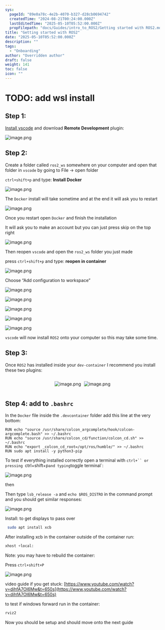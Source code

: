 ```yaml
---
sys:
  pageId: "89e0a78c-4e2b-4070-b327-d28cb0694742"
  createdTime: "2024-08-21T00:24:00.000Z"
  lastEditedTime: "2025-05-10T05:52:00.000Z"
  propFilepath: "docs/Guides/intro_to_ROS2/Getting started with ROS2.md"
title: "Getting started with ROS2"
date: "2025-05-10T05:52:00.000Z"
description: ""
tags:
  - "Onboarding"
author: "Overridden author"
draft: false
weight: 141
toc: false
icon: ""
---
```


# TODO: add wsl install

## Step 1:

[Install vscode](https://code.visualstudio.com/download) and download **Remote Development** plugin:

![image.png](https://prod-files-secure.s3.us-west-2.amazonaws.com/d518164a-d88e-44d1-a4ee-3adb3bd8bce0/efb52993-1881-4a40-b95e-6f020334f022/image.png?X-Amz-Algorithm=AWS4-HMAC-SHA256&X-Amz-Content-Sha256=UNSIGNED-PAYLOAD&X-Amz-Credential=ASIAZI2LB4667TPEVLFF%2F20250523%2Fus-west-2%2Fs3%2Faws4_request&X-Amz-Date=20250523T081221Z&X-Amz-Expires=3600&X-Amz-Security-Token=IQoJb3JpZ2luX2VjECsaCXVzLXdlc3QtMiJHMEUCIBE%2BrC1gozxZknwSmxTOSZpId9H0JzBcePSsXEiRQ5EDAiEAjmuDadAGIP7x4j%2BvQ1qBFdz97k4Z7zlR9bqqjbblvfsqiAQI5P%2F%2F%2F%2F%2F%2F%2F%2F%2F%2FARAAGgw2Mzc0MjMxODM4MDUiDFCsf6j5Uz0EwaQtYCrcAw971zXrSL29DCTADCKCnzteFVQRFg9nHGjJJZdjqa0Vg8T%2B4C3w5q1xnkibncTxO%2BuigkuuQQrwhoEDuC2wJ4k6QvkQEAccKp2r3alHzb9jcHqvf5Ao5M36fxOoKvXyPk%2BxlJR6v9zbzaY%2FmllPTECnEtRqqkAtN4qFabQaC2Pf6tZeQH2PFr4FbCkZ5wAkCe2a0qAu21hMcBzwyRr1nsmTF1UR9e40f0UDYaB6%2BUnzDeGMU0eyI%2B8orrEsDS3iJt1di1GBUKD%2BS6aIFXz7gB%2FivHG8vTfrj9QPfETiMD%2Bq6zXy6drOvf6sawSKvl01Mw3fxj8nH%2BbLTc22%2B2rEzsRUhG9gSIH1ZR7a%2Fi%2BsyK0LlqjiaI65svVP%2F0uLBOCxSyRp829%2BHd7TQ3AJWeKmdPMrxF%2B%2B3UOYMQI1De2CpA8%2Feam7vSkJh3t2MCK2BYxaujVsIvAy2LTHbQTo4LI0m4T4X4SsJNVBL0aBRI8shD4KzXoVs%2BaANiXcm%2FsjHOXDt%2FKAk5fuu%2FHuKsUJ2pTkCkMsy97x9ezar9V8txP%2FfoXt%2BccJQJVX9uZQJ3BfliX9RmBLlT8KDlWZ42eR1ueZa11apw1bBm7wkCnQKwOtNzvjKjtO0A2WrbVpCpQtMOfCv8EGOqUBsqB56TCYLCvr7A4UcOVmiI752%2FxSbsQUxN0AU1%2Bc5FaUe6l40dMXZjKILY4rtvmp15LkDIxc5dHMyT4L7uhNnC8uuy37FCzmTHeap0lk6%2FcCPypovzqXvPlTj5sp2XA3Lek8fGyXnUNEBZ7an%2FdwN4H8Gp5cTpTjvGA%2FO2ignOj6zznU5xW%2FNJqR4CAflxf1964yPLGJLCIrMgCW9YBjwjx3J2kj&X-Amz-Signature=1fe583ec932955f15f058286a3f66ae9b2ea5d51a4d187816a8a9cd83eb8f40d&X-Amz-SignedHeaders=host&x-id=GetObject)

## Step 2:

Create a folder called `ros2_ws` somewhere on your computer and open that folder in `vscode` by going to File → open folder 

`ctrl+shift+p` and type: **Install Docker**

![image.png](https://prod-files-secure.s3.us-west-2.amazonaws.com/d518164a-d88e-44d1-a4ee-3adb3bd8bce0/2269dc0e-1cd5-47ff-bceb-c04ad9b2eab0/image.png?X-Amz-Algorithm=AWS4-HMAC-SHA256&X-Amz-Content-Sha256=UNSIGNED-PAYLOAD&X-Amz-Credential=ASIAZI2LB4667TPEVLFF%2F20250523%2Fus-west-2%2Fs3%2Faws4_request&X-Amz-Date=20250523T081221Z&X-Amz-Expires=3600&X-Amz-Security-Token=IQoJb3JpZ2luX2VjECsaCXVzLXdlc3QtMiJHMEUCIBE%2BrC1gozxZknwSmxTOSZpId9H0JzBcePSsXEiRQ5EDAiEAjmuDadAGIP7x4j%2BvQ1qBFdz97k4Z7zlR9bqqjbblvfsqiAQI5P%2F%2F%2F%2F%2F%2F%2F%2F%2F%2FARAAGgw2Mzc0MjMxODM4MDUiDFCsf6j5Uz0EwaQtYCrcAw971zXrSL29DCTADCKCnzteFVQRFg9nHGjJJZdjqa0Vg8T%2B4C3w5q1xnkibncTxO%2BuigkuuQQrwhoEDuC2wJ4k6QvkQEAccKp2r3alHzb9jcHqvf5Ao5M36fxOoKvXyPk%2BxlJR6v9zbzaY%2FmllPTECnEtRqqkAtN4qFabQaC2Pf6tZeQH2PFr4FbCkZ5wAkCe2a0qAu21hMcBzwyRr1nsmTF1UR9e40f0UDYaB6%2BUnzDeGMU0eyI%2B8orrEsDS3iJt1di1GBUKD%2BS6aIFXz7gB%2FivHG8vTfrj9QPfETiMD%2Bq6zXy6drOvf6sawSKvl01Mw3fxj8nH%2BbLTc22%2B2rEzsRUhG9gSIH1ZR7a%2Fi%2BsyK0LlqjiaI65svVP%2F0uLBOCxSyRp829%2BHd7TQ3AJWeKmdPMrxF%2B%2B3UOYMQI1De2CpA8%2Feam7vSkJh3t2MCK2BYxaujVsIvAy2LTHbQTo4LI0m4T4X4SsJNVBL0aBRI8shD4KzXoVs%2BaANiXcm%2FsjHOXDt%2FKAk5fuu%2FHuKsUJ2pTkCkMsy97x9ezar9V8txP%2FfoXt%2BccJQJVX9uZQJ3BfliX9RmBLlT8KDlWZ42eR1ueZa11apw1bBm7wkCnQKwOtNzvjKjtO0A2WrbVpCpQtMOfCv8EGOqUBsqB56TCYLCvr7A4UcOVmiI752%2FxSbsQUxN0AU1%2Bc5FaUe6l40dMXZjKILY4rtvmp15LkDIxc5dHMyT4L7uhNnC8uuy37FCzmTHeap0lk6%2FcCPypovzqXvPlTj5sp2XA3Lek8fGyXnUNEBZ7an%2FdwN4H8Gp5cTpTjvGA%2FO2ignOj6zznU5xW%2FNJqR4CAflxf1964yPLGJLCIrMgCW9YBjwjx3J2kj&X-Amz-Signature=dd3e0de7cc1d4809bf0ee3fe68a07805d9b6775902e959cd78c6587f98c796e5&X-Amz-SignedHeaders=host&x-id=GetObject)

The `Docker` install will take sometime and at the end it will ask you to restart

![image.png](https://prod-files-secure.s3.us-west-2.amazonaws.com/d518164a-d88e-44d1-a4ee-3adb3bd8bce0/ed233f78-be33-4b1f-b89c-9c346c0e961e/image.png?X-Amz-Algorithm=AWS4-HMAC-SHA256&X-Amz-Content-Sha256=UNSIGNED-PAYLOAD&X-Amz-Credential=ASIAZI2LB4667TPEVLFF%2F20250523%2Fus-west-2%2Fs3%2Faws4_request&X-Amz-Date=20250523T081221Z&X-Amz-Expires=3600&X-Amz-Security-Token=IQoJb3JpZ2luX2VjECsaCXVzLXdlc3QtMiJHMEUCIBE%2BrC1gozxZknwSmxTOSZpId9H0JzBcePSsXEiRQ5EDAiEAjmuDadAGIP7x4j%2BvQ1qBFdz97k4Z7zlR9bqqjbblvfsqiAQI5P%2F%2F%2F%2F%2F%2F%2F%2F%2F%2FARAAGgw2Mzc0MjMxODM4MDUiDFCsf6j5Uz0EwaQtYCrcAw971zXrSL29DCTADCKCnzteFVQRFg9nHGjJJZdjqa0Vg8T%2B4C3w5q1xnkibncTxO%2BuigkuuQQrwhoEDuC2wJ4k6QvkQEAccKp2r3alHzb9jcHqvf5Ao5M36fxOoKvXyPk%2BxlJR6v9zbzaY%2FmllPTECnEtRqqkAtN4qFabQaC2Pf6tZeQH2PFr4FbCkZ5wAkCe2a0qAu21hMcBzwyRr1nsmTF1UR9e40f0UDYaB6%2BUnzDeGMU0eyI%2B8orrEsDS3iJt1di1GBUKD%2BS6aIFXz7gB%2FivHG8vTfrj9QPfETiMD%2Bq6zXy6drOvf6sawSKvl01Mw3fxj8nH%2BbLTc22%2B2rEzsRUhG9gSIH1ZR7a%2Fi%2BsyK0LlqjiaI65svVP%2F0uLBOCxSyRp829%2BHd7TQ3AJWeKmdPMrxF%2B%2B3UOYMQI1De2CpA8%2Feam7vSkJh3t2MCK2BYxaujVsIvAy2LTHbQTo4LI0m4T4X4SsJNVBL0aBRI8shD4KzXoVs%2BaANiXcm%2FsjHOXDt%2FKAk5fuu%2FHuKsUJ2pTkCkMsy97x9ezar9V8txP%2FfoXt%2BccJQJVX9uZQJ3BfliX9RmBLlT8KDlWZ42eR1ueZa11apw1bBm7wkCnQKwOtNzvjKjtO0A2WrbVpCpQtMOfCv8EGOqUBsqB56TCYLCvr7A4UcOVmiI752%2FxSbsQUxN0AU1%2Bc5FaUe6l40dMXZjKILY4rtvmp15LkDIxc5dHMyT4L7uhNnC8uuy37FCzmTHeap0lk6%2FcCPypovzqXvPlTj5sp2XA3Lek8fGyXnUNEBZ7an%2FdwN4H8Gp5cTpTjvGA%2FO2ignOj6zznU5xW%2FNJqR4CAflxf1964yPLGJLCIrMgCW9YBjwjx3J2kj&X-Amz-Signature=9f433b63031111206f83e57fd3583e70e3aa44fadf2bb285694dd24f19aaef65&X-Amz-SignedHeaders=host&x-id=GetObject)

Once you restart open `Docker` and finish the installation

It will ask you to make an account but you can just press skip on the top right

![image.png](https://prod-files-secure.s3.us-west-2.amazonaws.com/d518164a-d88e-44d1-a4ee-3adb3bd8bce0/21010ad9-1659-4fd9-9f59-9932a09b2a3d/image.png?X-Amz-Algorithm=AWS4-HMAC-SHA256&X-Amz-Content-Sha256=UNSIGNED-PAYLOAD&X-Amz-Credential=ASIAZI2LB4667TPEVLFF%2F20250523%2Fus-west-2%2Fs3%2Faws4_request&X-Amz-Date=20250523T081221Z&X-Amz-Expires=3600&X-Amz-Security-Token=IQoJb3JpZ2luX2VjECsaCXVzLXdlc3QtMiJHMEUCIBE%2BrC1gozxZknwSmxTOSZpId9H0JzBcePSsXEiRQ5EDAiEAjmuDadAGIP7x4j%2BvQ1qBFdz97k4Z7zlR9bqqjbblvfsqiAQI5P%2F%2F%2F%2F%2F%2F%2F%2F%2F%2FARAAGgw2Mzc0MjMxODM4MDUiDFCsf6j5Uz0EwaQtYCrcAw971zXrSL29DCTADCKCnzteFVQRFg9nHGjJJZdjqa0Vg8T%2B4C3w5q1xnkibncTxO%2BuigkuuQQrwhoEDuC2wJ4k6QvkQEAccKp2r3alHzb9jcHqvf5Ao5M36fxOoKvXyPk%2BxlJR6v9zbzaY%2FmllPTECnEtRqqkAtN4qFabQaC2Pf6tZeQH2PFr4FbCkZ5wAkCe2a0qAu21hMcBzwyRr1nsmTF1UR9e40f0UDYaB6%2BUnzDeGMU0eyI%2B8orrEsDS3iJt1di1GBUKD%2BS6aIFXz7gB%2FivHG8vTfrj9QPfETiMD%2Bq6zXy6drOvf6sawSKvl01Mw3fxj8nH%2BbLTc22%2B2rEzsRUhG9gSIH1ZR7a%2Fi%2BsyK0LlqjiaI65svVP%2F0uLBOCxSyRp829%2BHd7TQ3AJWeKmdPMrxF%2B%2B3UOYMQI1De2CpA8%2Feam7vSkJh3t2MCK2BYxaujVsIvAy2LTHbQTo4LI0m4T4X4SsJNVBL0aBRI8shD4KzXoVs%2BaANiXcm%2FsjHOXDt%2FKAk5fuu%2FHuKsUJ2pTkCkMsy97x9ezar9V8txP%2FfoXt%2BccJQJVX9uZQJ3BfliX9RmBLlT8KDlWZ42eR1ueZa11apw1bBm7wkCnQKwOtNzvjKjtO0A2WrbVpCpQtMOfCv8EGOqUBsqB56TCYLCvr7A4UcOVmiI752%2FxSbsQUxN0AU1%2Bc5FaUe6l40dMXZjKILY4rtvmp15LkDIxc5dHMyT4L7uhNnC8uuy37FCzmTHeap0lk6%2FcCPypovzqXvPlTj5sp2XA3Lek8fGyXnUNEBZ7an%2FdwN4H8Gp5cTpTjvGA%2FO2ignOj6zznU5xW%2FNJqR4CAflxf1964yPLGJLCIrMgCW9YBjwjx3J2kj&X-Amz-Signature=cbf493efa515d2f6d924d833ec003e9dcdb970836c5d8c3d2363cb4ad453fea9&X-Amz-SignedHeaders=host&x-id=GetObject)

Then reopen `vscode` and open the `ros2_ws` folder you just made

press `ctrl+shift+p` and type: **reopen in container**

![image.png](https://prod-files-secure.s3.us-west-2.amazonaws.com/d518164a-d88e-44d1-a4ee-3adb3bd8bce0/4e93b8c2-41ad-488c-8095-c74205196118/image.png?X-Amz-Algorithm=AWS4-HMAC-SHA256&X-Amz-Content-Sha256=UNSIGNED-PAYLOAD&X-Amz-Credential=ASIAZI2LB4667TPEVLFF%2F20250523%2Fus-west-2%2Fs3%2Faws4_request&X-Amz-Date=20250523T081221Z&X-Amz-Expires=3600&X-Amz-Security-Token=IQoJb3JpZ2luX2VjECsaCXVzLXdlc3QtMiJHMEUCIBE%2BrC1gozxZknwSmxTOSZpId9H0JzBcePSsXEiRQ5EDAiEAjmuDadAGIP7x4j%2BvQ1qBFdz97k4Z7zlR9bqqjbblvfsqiAQI5P%2F%2F%2F%2F%2F%2F%2F%2F%2F%2FARAAGgw2Mzc0MjMxODM4MDUiDFCsf6j5Uz0EwaQtYCrcAw971zXrSL29DCTADCKCnzteFVQRFg9nHGjJJZdjqa0Vg8T%2B4C3w5q1xnkibncTxO%2BuigkuuQQrwhoEDuC2wJ4k6QvkQEAccKp2r3alHzb9jcHqvf5Ao5M36fxOoKvXyPk%2BxlJR6v9zbzaY%2FmllPTECnEtRqqkAtN4qFabQaC2Pf6tZeQH2PFr4FbCkZ5wAkCe2a0qAu21hMcBzwyRr1nsmTF1UR9e40f0UDYaB6%2BUnzDeGMU0eyI%2B8orrEsDS3iJt1di1GBUKD%2BS6aIFXz7gB%2FivHG8vTfrj9QPfETiMD%2Bq6zXy6drOvf6sawSKvl01Mw3fxj8nH%2BbLTc22%2B2rEzsRUhG9gSIH1ZR7a%2Fi%2BsyK0LlqjiaI65svVP%2F0uLBOCxSyRp829%2BHd7TQ3AJWeKmdPMrxF%2B%2B3UOYMQI1De2CpA8%2Feam7vSkJh3t2MCK2BYxaujVsIvAy2LTHbQTo4LI0m4T4X4SsJNVBL0aBRI8shD4KzXoVs%2BaANiXcm%2FsjHOXDt%2FKAk5fuu%2FHuKsUJ2pTkCkMsy97x9ezar9V8txP%2FfoXt%2BccJQJVX9uZQJ3BfliX9RmBLlT8KDlWZ42eR1ueZa11apw1bBm7wkCnQKwOtNzvjKjtO0A2WrbVpCpQtMOfCv8EGOqUBsqB56TCYLCvr7A4UcOVmiI752%2FxSbsQUxN0AU1%2Bc5FaUe6l40dMXZjKILY4rtvmp15LkDIxc5dHMyT4L7uhNnC8uuy37FCzmTHeap0lk6%2FcCPypovzqXvPlTj5sp2XA3Lek8fGyXnUNEBZ7an%2FdwN4H8Gp5cTpTjvGA%2FO2ignOj6zznU5xW%2FNJqR4CAflxf1964yPLGJLCIrMgCW9YBjwjx3J2kj&X-Amz-Signature=b9994567b2bf139faafc7546b665a8e4c26ce9aa0849704d1441696a184af222&X-Amz-SignedHeaders=host&x-id=GetObject)

Choose “Add configuration to workspace”

![image.png](https://prod-files-secure.s3.us-west-2.amazonaws.com/d518164a-d88e-44d1-a4ee-3adb3bd8bce0/9560b282-5060-4989-ba37-97e7b2c22476/image.png?X-Amz-Algorithm=AWS4-HMAC-SHA256&X-Amz-Content-Sha256=UNSIGNED-PAYLOAD&X-Amz-Credential=ASIAZI2LB4667TPEVLFF%2F20250523%2Fus-west-2%2Fs3%2Faws4_request&X-Amz-Date=20250523T081221Z&X-Amz-Expires=3600&X-Amz-Security-Token=IQoJb3JpZ2luX2VjECsaCXVzLXdlc3QtMiJHMEUCIBE%2BrC1gozxZknwSmxTOSZpId9H0JzBcePSsXEiRQ5EDAiEAjmuDadAGIP7x4j%2BvQ1qBFdz97k4Z7zlR9bqqjbblvfsqiAQI5P%2F%2F%2F%2F%2F%2F%2F%2F%2F%2FARAAGgw2Mzc0MjMxODM4MDUiDFCsf6j5Uz0EwaQtYCrcAw971zXrSL29DCTADCKCnzteFVQRFg9nHGjJJZdjqa0Vg8T%2B4C3w5q1xnkibncTxO%2BuigkuuQQrwhoEDuC2wJ4k6QvkQEAccKp2r3alHzb9jcHqvf5Ao5M36fxOoKvXyPk%2BxlJR6v9zbzaY%2FmllPTECnEtRqqkAtN4qFabQaC2Pf6tZeQH2PFr4FbCkZ5wAkCe2a0qAu21hMcBzwyRr1nsmTF1UR9e40f0UDYaB6%2BUnzDeGMU0eyI%2B8orrEsDS3iJt1di1GBUKD%2BS6aIFXz7gB%2FivHG8vTfrj9QPfETiMD%2Bq6zXy6drOvf6sawSKvl01Mw3fxj8nH%2BbLTc22%2B2rEzsRUhG9gSIH1ZR7a%2Fi%2BsyK0LlqjiaI65svVP%2F0uLBOCxSyRp829%2BHd7TQ3AJWeKmdPMrxF%2B%2B3UOYMQI1De2CpA8%2Feam7vSkJh3t2MCK2BYxaujVsIvAy2LTHbQTo4LI0m4T4X4SsJNVBL0aBRI8shD4KzXoVs%2BaANiXcm%2FsjHOXDt%2FKAk5fuu%2FHuKsUJ2pTkCkMsy97x9ezar9V8txP%2FfoXt%2BccJQJVX9uZQJ3BfliX9RmBLlT8KDlWZ42eR1ueZa11apw1bBm7wkCnQKwOtNzvjKjtO0A2WrbVpCpQtMOfCv8EGOqUBsqB56TCYLCvr7A4UcOVmiI752%2FxSbsQUxN0AU1%2Bc5FaUe6l40dMXZjKILY4rtvmp15LkDIxc5dHMyT4L7uhNnC8uuy37FCzmTHeap0lk6%2FcCPypovzqXvPlTj5sp2XA3Lek8fGyXnUNEBZ7an%2FdwN4H8Gp5cTpTjvGA%2FO2ignOj6zznU5xW%2FNJqR4CAflxf1964yPLGJLCIrMgCW9YBjwjx3J2kj&X-Amz-Signature=aacb42b7174eeee9875dba39da1ee62831dfdda6c829f5ead58bee80a762c08f&X-Amz-SignedHeaders=host&x-id=GetObject)

![image.png](https://prod-files-secure.s3.us-west-2.amazonaws.com/d518164a-d88e-44d1-a4ee-3adb3bd8bce0/2ee63f81-886b-48e8-a553-dc6e5eac99e4/image.png?X-Amz-Algorithm=AWS4-HMAC-SHA256&X-Amz-Content-Sha256=UNSIGNED-PAYLOAD&X-Amz-Credential=ASIAZI2LB4667TPEVLFF%2F20250523%2Fus-west-2%2Fs3%2Faws4_request&X-Amz-Date=20250523T081221Z&X-Amz-Expires=3600&X-Amz-Security-Token=IQoJb3JpZ2luX2VjECsaCXVzLXdlc3QtMiJHMEUCIBE%2BrC1gozxZknwSmxTOSZpId9H0JzBcePSsXEiRQ5EDAiEAjmuDadAGIP7x4j%2BvQ1qBFdz97k4Z7zlR9bqqjbblvfsqiAQI5P%2F%2F%2F%2F%2F%2F%2F%2F%2F%2FARAAGgw2Mzc0MjMxODM4MDUiDFCsf6j5Uz0EwaQtYCrcAw971zXrSL29DCTADCKCnzteFVQRFg9nHGjJJZdjqa0Vg8T%2B4C3w5q1xnkibncTxO%2BuigkuuQQrwhoEDuC2wJ4k6QvkQEAccKp2r3alHzb9jcHqvf5Ao5M36fxOoKvXyPk%2BxlJR6v9zbzaY%2FmllPTECnEtRqqkAtN4qFabQaC2Pf6tZeQH2PFr4FbCkZ5wAkCe2a0qAu21hMcBzwyRr1nsmTF1UR9e40f0UDYaB6%2BUnzDeGMU0eyI%2B8orrEsDS3iJt1di1GBUKD%2BS6aIFXz7gB%2FivHG8vTfrj9QPfETiMD%2Bq6zXy6drOvf6sawSKvl01Mw3fxj8nH%2BbLTc22%2B2rEzsRUhG9gSIH1ZR7a%2Fi%2BsyK0LlqjiaI65svVP%2F0uLBOCxSyRp829%2BHd7TQ3AJWeKmdPMrxF%2B%2B3UOYMQI1De2CpA8%2Feam7vSkJh3t2MCK2BYxaujVsIvAy2LTHbQTo4LI0m4T4X4SsJNVBL0aBRI8shD4KzXoVs%2BaANiXcm%2FsjHOXDt%2FKAk5fuu%2FHuKsUJ2pTkCkMsy97x9ezar9V8txP%2FfoXt%2BccJQJVX9uZQJ3BfliX9RmBLlT8KDlWZ42eR1ueZa11apw1bBm7wkCnQKwOtNzvjKjtO0A2WrbVpCpQtMOfCv8EGOqUBsqB56TCYLCvr7A4UcOVmiI752%2FxSbsQUxN0AU1%2Bc5FaUe6l40dMXZjKILY4rtvmp15LkDIxc5dHMyT4L7uhNnC8uuy37FCzmTHeap0lk6%2FcCPypovzqXvPlTj5sp2XA3Lek8fGyXnUNEBZ7an%2FdwN4H8Gp5cTpTjvGA%2FO2ignOj6zznU5xW%2FNJqR4CAflxf1964yPLGJLCIrMgCW9YBjwjx3J2kj&X-Amz-Signature=b0de39d4337c9fae65d1b0739283439f7605781075c5a029561c6eb2fa12848f&X-Amz-SignedHeaders=host&x-id=GetObject)

![image.png](https://prod-files-secure.s3.us-west-2.amazonaws.com/d518164a-d88e-44d1-a4ee-3adb3bd8bce0/ae1580b2-b048-407e-aed9-b584224a7a04/image.png?X-Amz-Algorithm=AWS4-HMAC-SHA256&X-Amz-Content-Sha256=UNSIGNED-PAYLOAD&X-Amz-Credential=ASIAZI2LB4667TPEVLFF%2F20250523%2Fus-west-2%2Fs3%2Faws4_request&X-Amz-Date=20250523T081221Z&X-Amz-Expires=3600&X-Amz-Security-Token=IQoJb3JpZ2luX2VjECsaCXVzLXdlc3QtMiJHMEUCIBE%2BrC1gozxZknwSmxTOSZpId9H0JzBcePSsXEiRQ5EDAiEAjmuDadAGIP7x4j%2BvQ1qBFdz97k4Z7zlR9bqqjbblvfsqiAQI5P%2F%2F%2F%2F%2F%2F%2F%2F%2F%2FARAAGgw2Mzc0MjMxODM4MDUiDFCsf6j5Uz0EwaQtYCrcAw971zXrSL29DCTADCKCnzteFVQRFg9nHGjJJZdjqa0Vg8T%2B4C3w5q1xnkibncTxO%2BuigkuuQQrwhoEDuC2wJ4k6QvkQEAccKp2r3alHzb9jcHqvf5Ao5M36fxOoKvXyPk%2BxlJR6v9zbzaY%2FmllPTECnEtRqqkAtN4qFabQaC2Pf6tZeQH2PFr4FbCkZ5wAkCe2a0qAu21hMcBzwyRr1nsmTF1UR9e40f0UDYaB6%2BUnzDeGMU0eyI%2B8orrEsDS3iJt1di1GBUKD%2BS6aIFXz7gB%2FivHG8vTfrj9QPfETiMD%2Bq6zXy6drOvf6sawSKvl01Mw3fxj8nH%2BbLTc22%2B2rEzsRUhG9gSIH1ZR7a%2Fi%2BsyK0LlqjiaI65svVP%2F0uLBOCxSyRp829%2BHd7TQ3AJWeKmdPMrxF%2B%2B3UOYMQI1De2CpA8%2Feam7vSkJh3t2MCK2BYxaujVsIvAy2LTHbQTo4LI0m4T4X4SsJNVBL0aBRI8shD4KzXoVs%2BaANiXcm%2FsjHOXDt%2FKAk5fuu%2FHuKsUJ2pTkCkMsy97x9ezar9V8txP%2FfoXt%2BccJQJVX9uZQJ3BfliX9RmBLlT8KDlWZ42eR1ueZa11apw1bBm7wkCnQKwOtNzvjKjtO0A2WrbVpCpQtMOfCv8EGOqUBsqB56TCYLCvr7A4UcOVmiI752%2FxSbsQUxN0AU1%2Bc5FaUe6l40dMXZjKILY4rtvmp15LkDIxc5dHMyT4L7uhNnC8uuy37FCzmTHeap0lk6%2FcCPypovzqXvPlTj5sp2XA3Lek8fGyXnUNEBZ7an%2FdwN4H8Gp5cTpTjvGA%2FO2ignOj6zznU5xW%2FNJqR4CAflxf1964yPLGJLCIrMgCW9YBjwjx3J2kj&X-Amz-Signature=eb84c1ae3bc6ab6b3ac6d0674c1ee2d016a32fa60a68a349b9772c359434768c&X-Amz-SignedHeaders=host&x-id=GetObject)

![image.png](https://prod-files-secure.s3.us-west-2.amazonaws.com/d518164a-d88e-44d1-a4ee-3adb3bd8bce0/53255b28-f75e-430f-b9e3-c0ac8577e42b/image.png?X-Amz-Algorithm=AWS4-HMAC-SHA256&X-Amz-Content-Sha256=UNSIGNED-PAYLOAD&X-Amz-Credential=ASIAZI2LB4667TPEVLFF%2F20250523%2Fus-west-2%2Fs3%2Faws4_request&X-Amz-Date=20250523T081221Z&X-Amz-Expires=3600&X-Amz-Security-Token=IQoJb3JpZ2luX2VjECsaCXVzLXdlc3QtMiJHMEUCIBE%2BrC1gozxZknwSmxTOSZpId9H0JzBcePSsXEiRQ5EDAiEAjmuDadAGIP7x4j%2BvQ1qBFdz97k4Z7zlR9bqqjbblvfsqiAQI5P%2F%2F%2F%2F%2F%2F%2F%2F%2F%2FARAAGgw2Mzc0MjMxODM4MDUiDFCsf6j5Uz0EwaQtYCrcAw971zXrSL29DCTADCKCnzteFVQRFg9nHGjJJZdjqa0Vg8T%2B4C3w5q1xnkibncTxO%2BuigkuuQQrwhoEDuC2wJ4k6QvkQEAccKp2r3alHzb9jcHqvf5Ao5M36fxOoKvXyPk%2BxlJR6v9zbzaY%2FmllPTECnEtRqqkAtN4qFabQaC2Pf6tZeQH2PFr4FbCkZ5wAkCe2a0qAu21hMcBzwyRr1nsmTF1UR9e40f0UDYaB6%2BUnzDeGMU0eyI%2B8orrEsDS3iJt1di1GBUKD%2BS6aIFXz7gB%2FivHG8vTfrj9QPfETiMD%2Bq6zXy6drOvf6sawSKvl01Mw3fxj8nH%2BbLTc22%2B2rEzsRUhG9gSIH1ZR7a%2Fi%2BsyK0LlqjiaI65svVP%2F0uLBOCxSyRp829%2BHd7TQ3AJWeKmdPMrxF%2B%2B3UOYMQI1De2CpA8%2Feam7vSkJh3t2MCK2BYxaujVsIvAy2LTHbQTo4LI0m4T4X4SsJNVBL0aBRI8shD4KzXoVs%2BaANiXcm%2FsjHOXDt%2FKAk5fuu%2FHuKsUJ2pTkCkMsy97x9ezar9V8txP%2FfoXt%2BccJQJVX9uZQJ3BfliX9RmBLlT8KDlWZ42eR1ueZa11apw1bBm7wkCnQKwOtNzvjKjtO0A2WrbVpCpQtMOfCv8EGOqUBsqB56TCYLCvr7A4UcOVmiI752%2FxSbsQUxN0AU1%2Bc5FaUe6l40dMXZjKILY4rtvmp15LkDIxc5dHMyT4L7uhNnC8uuy37FCzmTHeap0lk6%2FcCPypovzqXvPlTj5sp2XA3Lek8fGyXnUNEBZ7an%2FdwN4H8Gp5cTpTjvGA%2FO2ignOj6zznU5xW%2FNJqR4CAflxf1964yPLGJLCIrMgCW9YBjwjx3J2kj&X-Amz-Signature=117f2bcd1dddd8654ab7e2feec60bcca1305a3ab2cf4adc70a615b8874f8c8f6&X-Amz-SignedHeaders=host&x-id=GetObject)

![image.png](https://prod-files-secure.s3.us-west-2.amazonaws.com/d518164a-d88e-44d1-a4ee-3adb3bd8bce0/7c562767-5af9-4ffb-97d1-327bcdf4ee00/image.png?X-Amz-Algorithm=AWS4-HMAC-SHA256&X-Amz-Content-Sha256=UNSIGNED-PAYLOAD&X-Amz-Credential=ASIAZI2LB4667TPEVLFF%2F20250523%2Fus-west-2%2Fs3%2Faws4_request&X-Amz-Date=20250523T081221Z&X-Amz-Expires=3600&X-Amz-Security-Token=IQoJb3JpZ2luX2VjECsaCXVzLXdlc3QtMiJHMEUCIBE%2BrC1gozxZknwSmxTOSZpId9H0JzBcePSsXEiRQ5EDAiEAjmuDadAGIP7x4j%2BvQ1qBFdz97k4Z7zlR9bqqjbblvfsqiAQI5P%2F%2F%2F%2F%2F%2F%2F%2F%2F%2FARAAGgw2Mzc0MjMxODM4MDUiDFCsf6j5Uz0EwaQtYCrcAw971zXrSL29DCTADCKCnzteFVQRFg9nHGjJJZdjqa0Vg8T%2B4C3w5q1xnkibncTxO%2BuigkuuQQrwhoEDuC2wJ4k6QvkQEAccKp2r3alHzb9jcHqvf5Ao5M36fxOoKvXyPk%2BxlJR6v9zbzaY%2FmllPTECnEtRqqkAtN4qFabQaC2Pf6tZeQH2PFr4FbCkZ5wAkCe2a0qAu21hMcBzwyRr1nsmTF1UR9e40f0UDYaB6%2BUnzDeGMU0eyI%2B8orrEsDS3iJt1di1GBUKD%2BS6aIFXz7gB%2FivHG8vTfrj9QPfETiMD%2Bq6zXy6drOvf6sawSKvl01Mw3fxj8nH%2BbLTc22%2B2rEzsRUhG9gSIH1ZR7a%2Fi%2BsyK0LlqjiaI65svVP%2F0uLBOCxSyRp829%2BHd7TQ3AJWeKmdPMrxF%2B%2B3UOYMQI1De2CpA8%2Feam7vSkJh3t2MCK2BYxaujVsIvAy2LTHbQTo4LI0m4T4X4SsJNVBL0aBRI8shD4KzXoVs%2BaANiXcm%2FsjHOXDt%2FKAk5fuu%2FHuKsUJ2pTkCkMsy97x9ezar9V8txP%2FfoXt%2BccJQJVX9uZQJ3BfliX9RmBLlT8KDlWZ42eR1ueZa11apw1bBm7wkCnQKwOtNzvjKjtO0A2WrbVpCpQtMOfCv8EGOqUBsqB56TCYLCvr7A4UcOVmiI752%2FxSbsQUxN0AU1%2Bc5FaUe6l40dMXZjKILY4rtvmp15LkDIxc5dHMyT4L7uhNnC8uuy37FCzmTHeap0lk6%2FcCPypovzqXvPlTj5sp2XA3Lek8fGyXnUNEBZ7an%2FdwN4H8Gp5cTpTjvGA%2FO2ignOj6zznU5xW%2FNJqR4CAflxf1964yPLGJLCIrMgCW9YBjwjx3J2kj&X-Amz-Signature=1d467cc6959892859ef9bc8e576a07dff554b6e9db86e34fffbf36697ec6bc78&X-Amz-SignedHeaders=host&x-id=GetObject)

`vscode` will now install `ROS2` onto your computer so this may take some time.

## Step 3:

Once `ROS2` has installed inside your `dev-container` I recommend you install these two plugins:

<div style="display: flex;flex-direction: row; column-gap:10px; max-width: 630px;justify-content: center;">
<div>

![image.png](https://prod-files-secure.s3.us-west-2.amazonaws.com/d518164a-d88e-44d1-a4ee-3adb3bd8bce0/3fc3d550-5a54-4ba1-ba6b-faa01cdb7369/image.png?X-Amz-Algorithm=AWS4-HMAC-SHA256&X-Amz-Content-Sha256=UNSIGNED-PAYLOAD&X-Amz-Credential=ASIAZI2LB466VB7XCEOK%2F20250523%2Fus-west-2%2Fs3%2Faws4_request&X-Amz-Date=20250523T081230Z&X-Amz-Expires=3600&X-Amz-Security-Token=IQoJb3JpZ2luX2VjECsaCXVzLXdlc3QtMiJHMEUCIEGLmh6g65V8YTncTskmpIZeKfuPJ8Yo1zjvxyJ8I5ipAiEAkwNXvCBuXxZtN5GHsaZ58RH24b3RkKf5qbdBpYak3HwqiAQI5P%2F%2F%2F%2F%2F%2F%2F%2F%2F%2FARAAGgw2Mzc0MjMxODM4MDUiDLgPg%2FeYdf59URzyJCrcA%2Fxc6kX44uT3LbCbjBh3Q4y8EK5B26ufxbXDi98Dn9PsO2N3cXiWiI9qoaiKJFwbqQPAlg1wXfOfVuxBv3wOKrppAJWljSFvV2i5UmaFsGSPz1uDZbBLsD8CoDKhjQXcaM%2Bts0A37QuwK1CBiDI%2B83Dih9UOACwlT46J60y935CMpPxp4uOJq%2Fuotn%2BMyp9eFxwBupUYpwbFuUP1UeoMlmaxd%2Bdej3fBLniaOGYL4xBSqhnOd%2BzQCJ%2FusyMseY6XyizLiiFc4kr35oCaXvq8%2FomV8oXIKJe0C2Rj%2Bke3y%2FvAE2Ex1%2FnyPVUWGtbiXVZeEb2qfUWTDjG8ILIoILEiqq1Bbs%2FfSBdlWEYZt4Wz%2BmEAD%2FLfJuNQO6HHt%2FsWK77PuHq6pOSMmGJUup%2Fv8TGJsUsielQhW6mAIRt%2FOlUvMpeivkDJOeEXImfaDMS%2FClX50pjq1UV8e%2FQtVi0A6kswa3rsyNZTO2NCA6wS%2BkDAYByCExQGPlOQ3inFBggBUTWm%2B6x%2FG%2F54vkk4rDTX7gRjwPaSx%2Bq9DwQ2N2Mkn0Nb%2BcBdAKt6UPf057QK2Hg4Rm04emFHVJsPYzIxB7LLAb%2BT4jHweHwWq9JEmKY7ZIVw2Ox%2Br%2FIutPxmQsarDoF3MLvCv8EGOqUBq7QaTjVcFUjHU77EYvo98XIt%2BP5bFBqoqeoZJXegMZKDB8TR3oTeU%2FB6VtBFka%2B%2BFzag6IzDkq62iEgWARscB1jt28QIf22RnAN%2BsFkiUurrFx9UfTwFp5ar%2BvIf%2FR%2FwVu9JqW0wHKkncluWsUGENnjnVDBsOZU9PZs1JH2GS69mDLeNQx%2BBLopvRUrncfbvL8K3jJXTLMAwHR70jXVW66N4xCK3&X-Amz-Signature=338beb685f744a43c261a57f96035f18ad33dbb95ccb57d4d38be9ca863c9db5&X-Amz-SignedHeaders=host&x-id=GetObject)

</div>
<div>

![image.png](https://prod-files-secure.s3.us-west-2.amazonaws.com/d518164a-d88e-44d1-a4ee-3adb3bd8bce0/d994cc66-13c2-4093-a5a3-f84cf4601a82/image.png?X-Amz-Algorithm=AWS4-HMAC-SHA256&X-Amz-Content-Sha256=UNSIGNED-PAYLOAD&X-Amz-Credential=ASIAZI2LB466XSVKZ3WE%2F20250523%2Fus-west-2%2Fs3%2Faws4_request&X-Amz-Date=20250523T081230Z&X-Amz-Expires=3600&X-Amz-Security-Token=IQoJb3JpZ2luX2VjECsaCXVzLXdlc3QtMiJHMEUCICwUwrZaQjkEyRD8uODQa2mO99tidApNYGhdVBEEXCy1AiEA9tuk8uq5TQxXp7Uwa9tlg%2F%2BIykNPi%2BpKXsVscU06%2BXgqiAQI5P%2F%2F%2F%2F%2F%2F%2F%2F%2F%2FARAAGgw2Mzc0MjMxODM4MDUiDIo2m7eOo8hbiVzASSrcA1HWgtI9c%2FgEBVzkLVBO%2Bw80Cd8d7Nf6FarfjMKhC%2BDSLinfobK35IzVFYWw12C8crVgxGmehAmAyQvCaqcCItm1zfaaftn5lkYzQQFEC0wGn9YMC6SFqBhvcH2tLZYKupMt0hz89Uvzkhrap%2FCpcuBHDoUjFd7wFqdq7ofYmvUO5A2ICMIT5b2%2FNleYEplTgNMfWN1GHlSJbQgobZ%2Ff4u%2F69%2B%2F0Wpe1yZkEP0AjCOU6HAhG7rkYHLEvywixmlcJjEPzgUXD39BJJOpYXjbQ8AMQHGK7qEDofUY7R6HMV8ZKnkvJDQMHqZhSTn1SVjpW4rjx7yI%2F9Aj53SPiATnSwg%2FvnA%2FeWm3MdX5QlYbfYO1ul%2B2iaUfNFrJ%2BQrz0HlA2Iebl0mK1n8asaaUvkOz3J%2BNCaOEI5OwFNfppa3FKDqVyQCbhELIB%2FdlSCKslLYn1Zp1WvS2wBluLmfwEqbsfqgdtAkyveFbHFbvTTi0HF9N8wVzXv429q0EHcaCOszIU4m7E9lGRf9wC0yPNS%2FtQshFO%2BNcok4V0k3zRhyFV9pkeDk6IMOGwD1s9Cg1T7LJHeqTdf5DWqIapj2srcE2ndMcHFWK3h75t4QRsAUIwfdI2sA5xudSlUEZdBtoTMITDv8EGOqUBanV1qHV11kM0ODEoGoh99SqNfGMMuD8eJK%2FBN0H4JjvBPMdlojw8eWJejVWkbCLEjs78%2FFtlQL%2B6wVa0LB67EIdwnO8RxVf0%2BWDQg2PQ4t6%2B%2FW61F8XCluIRuMJZC0kCw2%2FyJOIW1iRYlOn%2BJ0oKXzRpq8wlJdnk%2FevOsIjDhSN52pZPCyHBmt5nEvofT2vB4qc%2F5aYTG4Rcv%2BmujQJk%2FlvKfzKv&X-Amz-Signature=662b9693f7d1ba8776c00f81afadfa35b19510f4e14d01937c54421b701de8a1&X-Amz-SignedHeaders=host&x-id=GetObject)

</div>
</div>

## Step 4: add to `.bashrc`

In the `Docker` file inside the `.devcontainer` folder add this line at the very bottom: 

```docker
RUN echo "source /usr/share/colcon_argcomplete/hook/colcon-argcomplete.bash" >> ~/.bashrc
RUN echo "source /usr/share/colcon_cd/function/colcon_cd.sh" >> ~/.bashrc
RUN echo "export _colcon_cd_root=/opt/ros/humble/" >> ~/.bashrc
RUN sudo apt install -y python3-pip 
```

To test if everything installed correctly open a terminal with `ctrl+`` or pressing `ctrl+shift+p` and typing `toggle terminal`:

![image.png](https://prod-files-secure.s3.us-west-2.amazonaws.com/d518164a-d88e-44d1-a4ee-3adb3bd8bce0/6a4943d8-b04e-4c02-9a58-775f3384d1a5/image.png?X-Amz-Algorithm=AWS4-HMAC-SHA256&X-Amz-Content-Sha256=UNSIGNED-PAYLOAD&X-Amz-Credential=ASIAZI2LB4667TPEVLFF%2F20250523%2Fus-west-2%2Fs3%2Faws4_request&X-Amz-Date=20250523T081221Z&X-Amz-Expires=3600&X-Amz-Security-Token=IQoJb3JpZ2luX2VjECsaCXVzLXdlc3QtMiJHMEUCIBE%2BrC1gozxZknwSmxTOSZpId9H0JzBcePSsXEiRQ5EDAiEAjmuDadAGIP7x4j%2BvQ1qBFdz97k4Z7zlR9bqqjbblvfsqiAQI5P%2F%2F%2F%2F%2F%2F%2F%2F%2F%2FARAAGgw2Mzc0MjMxODM4MDUiDFCsf6j5Uz0EwaQtYCrcAw971zXrSL29DCTADCKCnzteFVQRFg9nHGjJJZdjqa0Vg8T%2B4C3w5q1xnkibncTxO%2BuigkuuQQrwhoEDuC2wJ4k6QvkQEAccKp2r3alHzb9jcHqvf5Ao5M36fxOoKvXyPk%2BxlJR6v9zbzaY%2FmllPTECnEtRqqkAtN4qFabQaC2Pf6tZeQH2PFr4FbCkZ5wAkCe2a0qAu21hMcBzwyRr1nsmTF1UR9e40f0UDYaB6%2BUnzDeGMU0eyI%2B8orrEsDS3iJt1di1GBUKD%2BS6aIFXz7gB%2FivHG8vTfrj9QPfETiMD%2Bq6zXy6drOvf6sawSKvl01Mw3fxj8nH%2BbLTc22%2B2rEzsRUhG9gSIH1ZR7a%2Fi%2BsyK0LlqjiaI65svVP%2F0uLBOCxSyRp829%2BHd7TQ3AJWeKmdPMrxF%2B%2B3UOYMQI1De2CpA8%2Feam7vSkJh3t2MCK2BYxaujVsIvAy2LTHbQTo4LI0m4T4X4SsJNVBL0aBRI8shD4KzXoVs%2BaANiXcm%2FsjHOXDt%2FKAk5fuu%2FHuKsUJ2pTkCkMsy97x9ezar9V8txP%2FfoXt%2BccJQJVX9uZQJ3BfliX9RmBLlT8KDlWZ42eR1ueZa11apw1bBm7wkCnQKwOtNzvjKjtO0A2WrbVpCpQtMOfCv8EGOqUBsqB56TCYLCvr7A4UcOVmiI752%2FxSbsQUxN0AU1%2Bc5FaUe6l40dMXZjKILY4rtvmp15LkDIxc5dHMyT4L7uhNnC8uuy37FCzmTHeap0lk6%2FcCPypovzqXvPlTj5sp2XA3Lek8fGyXnUNEBZ7an%2FdwN4H8Gp5cTpTjvGA%2FO2ignOj6zznU5xW%2FNJqR4CAflxf1964yPLGJLCIrMgCW9YBjwjx3J2kj&X-Amz-Signature=5cd746df135d8dfdcd6c5c3c6519412b6e97d05f92b833332f94179bcc3f1ab3&X-Amz-SignedHeaders=host&x-id=GetObject)

then 

Then type `lsb_release -a` and `echo $ROS_DISTRO` in the command prompt and you should get similar responses:

![image.png](https://prod-files-secure.s3.us-west-2.amazonaws.com/d518164a-d88e-44d1-a4ee-3adb3bd8bce0/3e635dec-a805-4e85-8b9e-d000e5b71a4e/image.png?X-Amz-Algorithm=AWS4-HMAC-SHA256&X-Amz-Content-Sha256=UNSIGNED-PAYLOAD&X-Amz-Credential=ASIAZI2LB4667TPEVLFF%2F20250523%2Fus-west-2%2Fs3%2Faws4_request&X-Amz-Date=20250523T081221Z&X-Amz-Expires=3600&X-Amz-Security-Token=IQoJb3JpZ2luX2VjECsaCXVzLXdlc3QtMiJHMEUCIBE%2BrC1gozxZknwSmxTOSZpId9H0JzBcePSsXEiRQ5EDAiEAjmuDadAGIP7x4j%2BvQ1qBFdz97k4Z7zlR9bqqjbblvfsqiAQI5P%2F%2F%2F%2F%2F%2F%2F%2F%2F%2FARAAGgw2Mzc0MjMxODM4MDUiDFCsf6j5Uz0EwaQtYCrcAw971zXrSL29DCTADCKCnzteFVQRFg9nHGjJJZdjqa0Vg8T%2B4C3w5q1xnkibncTxO%2BuigkuuQQrwhoEDuC2wJ4k6QvkQEAccKp2r3alHzb9jcHqvf5Ao5M36fxOoKvXyPk%2BxlJR6v9zbzaY%2FmllPTECnEtRqqkAtN4qFabQaC2Pf6tZeQH2PFr4FbCkZ5wAkCe2a0qAu21hMcBzwyRr1nsmTF1UR9e40f0UDYaB6%2BUnzDeGMU0eyI%2B8orrEsDS3iJt1di1GBUKD%2BS6aIFXz7gB%2FivHG8vTfrj9QPfETiMD%2Bq6zXy6drOvf6sawSKvl01Mw3fxj8nH%2BbLTc22%2B2rEzsRUhG9gSIH1ZR7a%2Fi%2BsyK0LlqjiaI65svVP%2F0uLBOCxSyRp829%2BHd7TQ3AJWeKmdPMrxF%2B%2B3UOYMQI1De2CpA8%2Feam7vSkJh3t2MCK2BYxaujVsIvAy2LTHbQTo4LI0m4T4X4SsJNVBL0aBRI8shD4KzXoVs%2BaANiXcm%2FsjHOXDt%2FKAk5fuu%2FHuKsUJ2pTkCkMsy97x9ezar9V8txP%2FfoXt%2BccJQJVX9uZQJ3BfliX9RmBLlT8KDlWZ42eR1ueZa11apw1bBm7wkCnQKwOtNzvjKjtO0A2WrbVpCpQtMOfCv8EGOqUBsqB56TCYLCvr7A4UcOVmiI752%2FxSbsQUxN0AU1%2Bc5FaUe6l40dMXZjKILY4rtvmp15LkDIxc5dHMyT4L7uhNnC8uuy37FCzmTHeap0lk6%2FcCPypovzqXvPlTj5sp2XA3Lek8fGyXnUNEBZ7an%2FdwN4H8Gp5cTpTjvGA%2FO2ignOj6zznU5xW%2FNJqR4CAflxf1964yPLGJLCIrMgCW9YBjwjx3J2kj&X-Amz-Signature=dde166946592133fafd3c29d8e4cf1fbe3bf491b853f27b0dedf9e151bc1b14b&X-Amz-SignedHeaders=host&x-id=GetObject)

Install:  to get displays to pass over

```bash
 sudo apt install xcb
```

After installing xcb in the container outside of the container run:

```python
xhost +local:
```

Note: you may have to rebuild the container:

Press `ctrl+shift+P`

![image.png](https://prod-files-secure.s3.us-west-2.amazonaws.com/d518164a-d88e-44d1-a4ee-3adb3bd8bce0/6c2be660-2618-4c38-9c26-53554f7a0b7b/image.png?X-Amz-Algorithm=AWS4-HMAC-SHA256&X-Amz-Content-Sha256=UNSIGNED-PAYLOAD&X-Amz-Credential=ASIAZI2LB4667TPEVLFF%2F20250523%2Fus-west-2%2Fs3%2Faws4_request&X-Amz-Date=20250523T081221Z&X-Amz-Expires=3600&X-Amz-Security-Token=IQoJb3JpZ2luX2VjECsaCXVzLXdlc3QtMiJHMEUCIBE%2BrC1gozxZknwSmxTOSZpId9H0JzBcePSsXEiRQ5EDAiEAjmuDadAGIP7x4j%2BvQ1qBFdz97k4Z7zlR9bqqjbblvfsqiAQI5P%2F%2F%2F%2F%2F%2F%2F%2F%2F%2FARAAGgw2Mzc0MjMxODM4MDUiDFCsf6j5Uz0EwaQtYCrcAw971zXrSL29DCTADCKCnzteFVQRFg9nHGjJJZdjqa0Vg8T%2B4C3w5q1xnkibncTxO%2BuigkuuQQrwhoEDuC2wJ4k6QvkQEAccKp2r3alHzb9jcHqvf5Ao5M36fxOoKvXyPk%2BxlJR6v9zbzaY%2FmllPTECnEtRqqkAtN4qFabQaC2Pf6tZeQH2PFr4FbCkZ5wAkCe2a0qAu21hMcBzwyRr1nsmTF1UR9e40f0UDYaB6%2BUnzDeGMU0eyI%2B8orrEsDS3iJt1di1GBUKD%2BS6aIFXz7gB%2FivHG8vTfrj9QPfETiMD%2Bq6zXy6drOvf6sawSKvl01Mw3fxj8nH%2BbLTc22%2B2rEzsRUhG9gSIH1ZR7a%2Fi%2BsyK0LlqjiaI65svVP%2F0uLBOCxSyRp829%2BHd7TQ3AJWeKmdPMrxF%2B%2B3UOYMQI1De2CpA8%2Feam7vSkJh3t2MCK2BYxaujVsIvAy2LTHbQTo4LI0m4T4X4SsJNVBL0aBRI8shD4KzXoVs%2BaANiXcm%2FsjHOXDt%2FKAk5fuu%2FHuKsUJ2pTkCkMsy97x9ezar9V8txP%2FfoXt%2BccJQJVX9uZQJ3BfliX9RmBLlT8KDlWZ42eR1ueZa11apw1bBm7wkCnQKwOtNzvjKjtO0A2WrbVpCpQtMOfCv8EGOqUBsqB56TCYLCvr7A4UcOVmiI752%2FxSbsQUxN0AU1%2Bc5FaUe6l40dMXZjKILY4rtvmp15LkDIxc5dHMyT4L7uhNnC8uuy37FCzmTHeap0lk6%2FcCPypovzqXvPlTj5sp2XA3Lek8fGyXnUNEBZ7an%2FdwN4H8Gp5cTpTjvGA%2FO2ignOj6zznU5xW%2FNJqR4CAflxf1964yPLGJLCIrMgCW9YBjwjx3J2kj&X-Amz-Signature=21944c3ddd5734c4eb2445784c87b1dd79e7abe442ccde4dfd507359d5f5cc62&X-Amz-SignedHeaders=host&x-id=GetObject)

video guide if you get stuck: [https://www.youtube.com/watch?v=dihfA7Ol6Mw&t=650s](https://www.youtube.com/watch?v=dihfA7Ol6Mw&t=650s)

to test if windows forward run in the container:

```bash
rviz2
```

Now you should be setup and should move onto the next guide 
